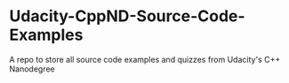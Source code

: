# Udacity-CppND-Source-Code-Examples
A repo to store all source code examples and quizzes from Udacity's C++ Nanodegree
